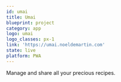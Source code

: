 ```yaml
---
id: umai
title: Umai
blueprint: project
category: app
logo: umai
logo_classes: px-1
link: 'https://umai.noeldemartin.com'
state: live
platform: PWA
---
```


Manage and share all your precious recipes.

